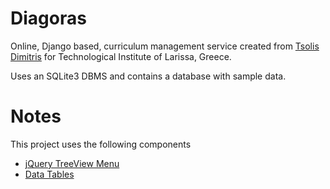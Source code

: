 Diagoras
========

Online, Django based, curriculum management service created from [Tsolis Dimitris](dimitristls@gmail.com) for Technological Institute of Larissa, Greece.

Uses an SQLite3 DBMS and contains a database with sample data.


Notes
========

This project uses the following components
- [jQuery TreeView Menu](http://www.dynamicdrive.com/dynamicindex1/treeview/)
- [Data Tables](http://datatables.net/)